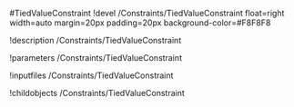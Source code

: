 <!-- MOOSE Object Documentation Stub: Remove this when content is added. -->
#TiedValueConstraint
!devel /Constraints/TiedValueConstraint float=right width=auto margin=20px padding=20px background-color=#F8F8F8

!description /Constraints/TiedValueConstraint

!parameters /Constraints/TiedValueConstraint

!inputfiles /Constraints/TiedValueConstraint

!childobjects /Constraints/TiedValueConstraint

